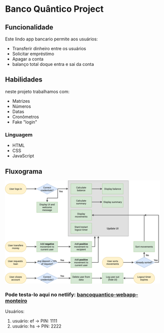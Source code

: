 # Banco Quântico Project

## Funcionalidade
Este lindo app bancario permite aos usuários:
- Transferir dinheiro entre os usuários
- Solicitar empréstimo 
- Apagar a conta 
- balanço total doque entra e sai da conta

## Habilidades
neste projeto trabalhamos com:
- Matrizes 
- Números 
- Datas 
- Cronômetros 
- Fake "login"

### Linguagem 
- HTML
- CSS
- JavaScript

## Fluxograma
![Bankist-flowchart.png](Bankist-flowchart.png)

### Pode testa-lo aqui no netlify: [bancoquantico-webapp-monteiro](https://bancoquantico-webapp-monteiro.netlify.app/)

Usuários:
1) usuário: ef -> PIN: 1111
2) usuário: hs -> PIN: 2222


